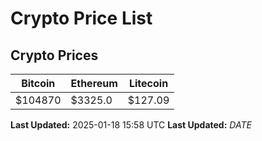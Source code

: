 # Crypto Price List

## Crypto Prices
| Bitcoin | Ethereum | Litecoin |
| ------- | -------- | -------- |
| $104870 | $3325.0 | $127.09 |
**Last Updated:** 2025-01-18 15:58 UTC
**Last Updated:** $DATE$
